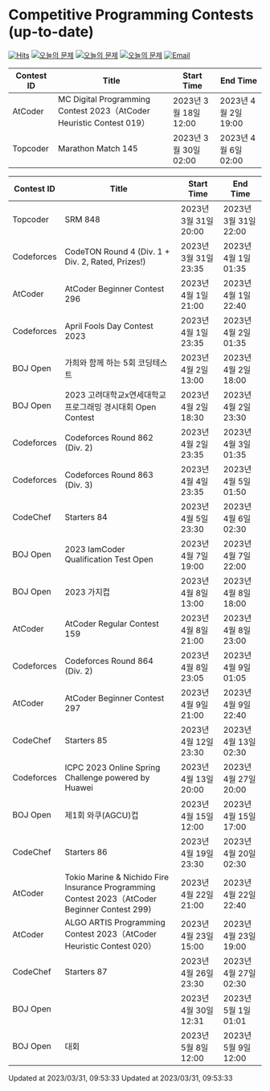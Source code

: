 Competitive Programming Contests (up-to-date)
========
[![Hits](https://hits.seeyoufarm.com/api/count/incr/badge.svg?url=https%3A%2F%2Fgithub.com%2Fika9810%2FCompetitive-Programming-Contests&count_bg=%2379C83D&title_bg=%23555555&icon=&icon_color=%23E7E7E7&title=hits&edge_flat=false)](https://hits.seeyoufarm.com)
[![오늘의 문제](https://img.shields.io/badge/Today's%20ABC-Link-lightpink)](https://github.com/ika9810/Atcoder-Daily-Contests/blob/main/ABC.md) 
[![오늘의 문제](https://img.shields.io/badge/Today's%20ARC-Link-orange)](https://github.com/ika9810/Atcoder-Daily-Contests/blob/main/ARC.md) 
[![오늘의 문제](https://img.shields.io/badge/Today's%20AGC-Link-red)](https://github.com/ika9810/Atcoder-Daily-Contests/blob/main/AGC.md) 
[![Email](https://img.shields.io/badge/Email-ika7204@naver.com-ff69b4)](mailTo:ika7204@naver.com)

 Contest ID | Title | Start Time | End Time |
---|---|---|---|
| AtCoder | MC Digital Programming Contest 2023（AtCoder Heuristic Contest 019） | 2023년 3월 18일 12:00 | 2023년 4월 2일 19:00 |
| Topcoder | Marathon Match 145 | 2023년 3월 30일 02:00 | 2023년 4월 6일 02:00 |

 Contest ID | Title | Start Time | End Time |
---|---|---|---|
| Topcoder | SRM 848 | 2023년 3월 31일 20:00 | 2023년 3월 31일 22:00 |
| Codeforces | CodeTON Round 4 (Div. 1 + Div. 2, Rated, Prizes!) | 2023년 3월 31일 23:35 | 2023년 4월 1일 01:35 |
| AtCoder | AtCoder Beginner Contest 296 | 2023년 4월 1일 21:00 | 2023년 4월 1일 22:40 |
| Codeforces | April Fools Day Contest 2023 | 2023년 4월 1일 23:35 | 2023년 4월 2일 01:35 |
| BOJ Open | 가희와 함께 하는 5회 코딩테스트 | 2023년 4월 2일 13:00 | 2023년 4월 2일 18:00 |
| BOJ Open | 2023 고려대학교x연세대학교 프로그래밍 경시대회 Open Contest | 2023년 4월 2일 18:30 | 2023년 4월 2일 23:30 |
| Codeforces | Codeforces Round 862 (Div. 2) | 2023년 4월 2일 23:35 | 2023년 4월 3일 01:35 |
| Codeforces | Codeforces Round 863 (Div. 3) | 2023년 4월 4일 23:35 | 2023년 4월 5일 01:50 |
| CodeChef | Starters 84 | 2023년 4월 5일 23:30 | 2023년 4월 6일 02:30 |
| BOJ Open | 2023 IamCoder Qualification Test Open | 2023년 4월 7일 19:00 | 2023년 4월 7일 22:00 |
| BOJ Open | 2023 가지컵 | 2023년 4월 8일 13:00 | 2023년 4월 8일 18:00 |
| AtCoder | AtCoder Regular Contest 159 | 2023년 4월 8일 21:00 | 2023년 4월 8일 23:00 |
| Codeforces | Codeforces Round 864 (Div. 2) | 2023년 4월 8일 23:05 | 2023년 4월 9일 01:05 |
| AtCoder | AtCoder Beginner Contest 297 | 2023년 4월 9일 21:00 | 2023년 4월 9일 22:40 |
| CodeChef | Starters 85 | 2023년 4월 12일 23:30 | 2023년 4월 13일 02:30 |
| Codeforces | ICPC 2023 Online Spring Challenge powered by Huawei | 2023년 4월 13일 20:00 | 2023년 4월 27일 20:00 |
| BOJ Open | 제1회 와쿠(AGCU)컵 | 2023년 4월 15일 12:00 | 2023년 4월 15일 17:00 |
| CodeChef | Starters 86 | 2023년 4월 19일 23:30 | 2023년 4월 20일 02:30 |
| AtCoder | Tokio Marine & Nichido Fire Insurance Programming Contest 2023（AtCoder Beginner Contest 299) | 2023년 4월 22일 21:00 | 2023년 4월 22일 22:40 |
| AtCoder | ALGO ARTIS Programming Contest 2023（AtCoder Heuristic Contest 020） | 2023년 4월 23일 15:00 | 2023년 4월 23일 19:00 |
| CodeChef | Starters 87 | 2023년 4월 26일 23:30 | 2023년 4월 27일 02:30 |
| BOJ Open |  | 2023년 4월 30일 12:31 | 2023년 5월 1일 01:01 |
| BOJ Open | 대회 | 2023년 5월 8일 12:00 | 2023년 5월 9일 12:00 |

Updated at 2023/03/31, 09:53:33
Updated at 2023/03/31, 09:53:33
